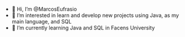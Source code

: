 - 👋 Hi, I’m @MarcosEufrasio
- 👀 I’m interested in learn and develop new projects using Java, as my main language, and SQL
- 🌱 I’m currently learning Java and SQL in Facens University
